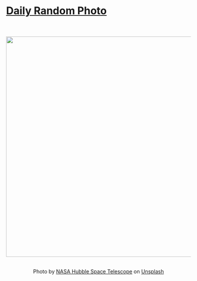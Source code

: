 # [Daily Random Photo](https://www.dailyrandomphoto.com/)

<div align="center">
  <br>
  <br>
  <a href="https://www.dailyrandomphoto.com/p/2024/2024-02-22/"><img src="https://images.unsplash.com/photo-1707058665477-560297ffe913?crop=entropy&cs=tinysrgb&fit=max&fm=jpg&ixid=M3w3NzUwOHwwfDF8cmFuZG9tfHx8fHx8fHx8MTcwODU2MTc1OXw&ixlib=rb-4.0.3&q=80&w=1080" width="600px"></a>
  <br>
  <br>
  <p class="has-text-grey">Photo by <a href="https://unsplash.com/@hubblespacetelescope?utm_source=Daily%20Random%20Photo&amp;utm_medium=referral" target="_blank" rel="noopener noreferrer">NASA Hubble Space Telescope</a> on <a href="https://unsplash.com/photos/an-image-of-a-very-large-and-colorful-object-in-the-sky-TZIorZKAXYo?utm_source=Daily%20Random%20Photo&amp;utm_medium=referral" target="_blank" rel="noopener noreferrer">Unsplash</a></p>
</div>
